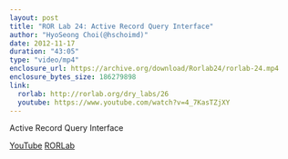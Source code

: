 ```yaml
---
layout: post
title: "ROR Lab 24: Active Record Query Interface"
author: "HyoSeong Choi(@hschoimd)"
date: 2012-11-17
duration: "43:05"
type: "video/mp4"
enclosure_url: https://archive.org/download/Rorlab24/rorlab-24.mp4
enclosure_bytes_size: 186279898
link:
  rorlab: http://rorlab.org/dry_labs/26
  youtube: https://www.youtube.com/watch?v=4_7KasTZjXY
---
```


<p>Active Record Query Interface</p>

<div class="btn-group">
  <a class="btn btn-default btn-xs" href="{{ page.link.youtube }}">YouTube</a>
  <a class="btn btn-default btn-xs" href="{{ page.link.rorlab }}">RORLab</a>
</div>